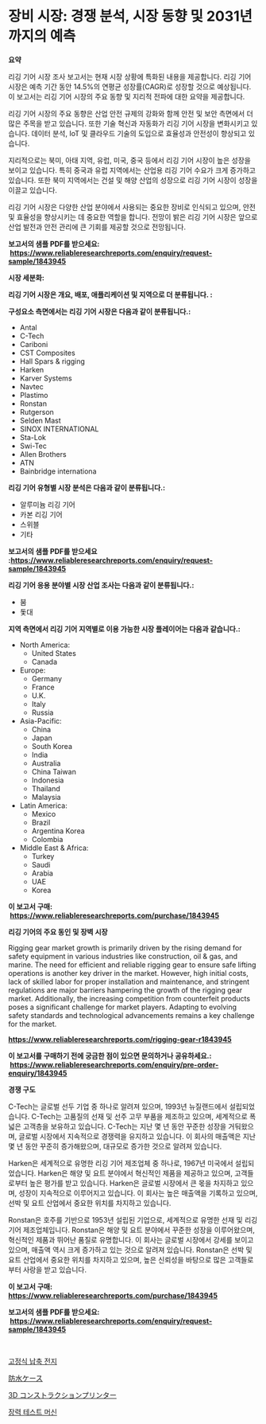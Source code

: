<p><h1>장비 시장: 경쟁 분석, 시장 동향 및 2031년까지의 예측</h1></p><p><strong>요약</strong></p>
<p><p>리깅 기어 시장 조사 보고서는 현재 시장 상황에 특화된 내용을 제공합니다. 리깅 기어 시장은 예측 기간 동안 14.5%의 연평균 성장률(CAGR)로 성장할 것으로 예상됩니다. 이 보고서는 리깅 기어 시장의 주요 동향 및 지리적 전파에 대한 요약을 제공합니다.</p><p>리깅 기어 시장의 주요 동향은 산업 안전 규제의 강화와 함께 안전 및 보안 측면에서 더 많은 주목을 받고 있습니다. 또한 기술 혁신과 자동화가 리깅 기어 시장을 변화시키고 있습니다. 데이터 분석, IoT 및 클라우드 기술의 도입으로 효율성과 안전성이 향상되고 있습니다.</p><p>지리적으로는 북미, 아태 지역, 유럽, 미국, 중국 등에서 리깅 기어 시장이 높은 성장을 보이고 있습니다. 특히 중국과 유럽 지역에서는 산업용 리깅 기어 수요가 크게 증가하고 있습니다. 또한 북미 지역에서는 건설 및 해양 산업의 성장으로 리깅 기어 시장이 성장을 이끌고 있습니다.</p><p>리깅 기어 시장은 다양한 산업 분야에서 사용되는 중요한 장비로 인식되고 있으며, 안전 및 효율성을 향상시키는 데 중요한 역할을 합니다. 전망이 밝은 리깅 기어 시장은 앞으로 산업 발전과 안전 관리에 큰 기회를 제공할 것으로 전망됩니다.</p></p>
<p><strong>보고서의 샘플 PDF를 받으세요: &nbsp;<a href="https://www.reliableresearchreports.com/enquiry/request-sample/1843945">https://www.reliableresearchreports.com/enquiry/request-sample/1843945</a></strong></p>
<p><strong>시장 세분화:</strong></p>
<p><strong> 리깅 기어 시장은 개요, 배포, 애플리케이션 및 지역으로 더 분류됩니다. :</strong></p>
<p><strong>구성요소 측면에서는 리깅 기어 시장은 다음과 같이 분류됩니다.:</strong></p>
<p><ul><li>Antal</li><li>C-Tech</li><li>Cariboni</li><li>CST Composites</li><li>Hall Spars & rigging</li><li>Harken</li><li>Karver Systems</li><li>Navtec</li><li>Plastimo</li><li>Ronstan</li><li>Rutgerson</li><li>Selden Mast</li><li>SINOX INTERNATIONAL</li><li>Sta-Lok</li><li>Swi-Tec</li><li>Allen Brothers</li><li>ATN</li><li>Bainbridge internationa</li></ul></p>
<p><strong> 리깅 기어 유형별 시장 분석은 다음과 같이 분류됩니다.:</strong></p>
<p><ul><li>알루미늄 리깅 기어</li><li>카본 리깅 기어</li><li>스위블</li><li>기타</li></ul></p>
<p><strong>보고서의 샘플 PDF를 받으세요 :<a href="https://www.reliableresearchreports.com/enquiry/request-sample/1843945">https://www.reliableresearchreports.com/enquiry/request-sample/1843945</a></strong></p>
<p><strong> 리깅 기어 응용 분야별 시장 산업 조사는 다음과 같이 분류됩니다.:</strong></p>
<p><ul><li>붐</li><li>돛대</li></ul></p>
<p><strong>지역 측면에서 리깅 기어 지역별로 이용 가능한 시장 플레이어는 다음과 같습니다.:</strong></p>
<p><ul>
    <li>
        North America:
        <ul>
            <li>United States</li>
            <li>Canada</li>
        </ul>
    </li>
    <li>
        Europe:
        <ul>
            <li>Germany</li>
            <li>France</li>
            <li>U.K.</li>
            <li>Italy</li>
            <li>Russia</li>
        </ul>
    </li>
    <li>
        Asia-Pacific:
        <ul>
            <li>China</li>
            <li>Japan</li>
            <li>South Korea</li>
            <li>India</li>
            <li>Australia</li>
            <li>China Taiwan</li>
            <li>Indonesia</li>
            <li>Thailand</li>
            <li>Malaysia</li>
        </ul>
    </li>
    <li>
        Latin America:
        <ul>
            <li>Mexico</li>
            <li>Brazil</li>
            <li>Argentina Korea</li>
            <li>Colombia</li>
        </ul>
    </li>
    <li>
        Middle East & Africa:
        <ul>
            <li>Turkey</li>
            <li>Saudi</li>
            <li>Arabia</li>
            <li>UAE</li>
            <li>Korea</li>
        </ul>
    </li>
    </ul></p>
<p><strong>이 보고서 구매: &nbsp;<a href="https://www.reliableresearchreports.com/purchase/1843945">https://www.reliableresearchreports.com/purchase/1843945</a></strong></p>
<p><strong>리깅 기어의 주요 동인 및 장벽 시장</strong></p>
<p><p>Rigging gear market growth is primarily driven by the rising demand for safety equipment in various industries like construction, oil & gas, and marine. The need for efficient and reliable rigging gear to ensure safe lifting operations is another key driver in the market. However, high initial costs, lack of skilled labor for proper installation and maintenance, and stringent regulations are major barriers hampering the growth of the rigging gear market. Additionally, the increasing competition from counterfeit products poses a significant challenge for market players. Adapting to evolving safety standards and technological advancements remains a key challenge for the market.</p></p>
<p><strong><a href="https://www.reliableresearchreports.com/rigging-gear-r1843945">https://www.reliableresearchreports.com/rigging-gear-r1843945</a></strong></p>
<p><strong>이 보고서를 구매하기 전에 궁금한 점이 있으면 문의하거나 공유하세요.: &nbsp;<a href="https://www.reliableresearchreports.com/enquiry/pre-order-enquiry/1843945">https://www.reliableresearchreports.com/enquiry/pre-order-enquiry/1843945</a></strong></p>
<p><strong>경쟁 구도</strong></p>
<p><p>C-Tech는 글로벌 선두 기업 중 하나로 알려져 있으며, 1993년 뉴질랜드에서 설립되었습니다. C-Tech는 고품질의 선재 및 선주 고무 부품을 제조하고 있으며, 세계적으로 폭넓은 고객층을 보유하고 있습니다. C-Tech는 지난 몇 년 동안 꾸준한 성장을 거둬왔으며, 글로벌 시장에서 지속적으로 경쟁력을 유지하고 있습니다. 이 회사의 매출액은 지난 몇 년 동안 꾸준히 증가해왔으며, 대규모로 증가한 것으로 알려져 있습니다.</p><p>Harken은 세계적으로 유명한 리깅 기어 제조업체 중 하나로, 1967년 미국에서 설립되었습니다. Harken은 해양 및 요트 분야에서 혁신적인 제품을 제공하고 있으며, 고객들로부터 높은 평가를 받고 있습니다. Harken은 글로벌 시장에서 큰 몫을 차지하고 있으며, 성장이 지속적으로 이루어지고 있습니다. 이 회사는 높은 매출액을 기록하고 있으며, 선박 및 요트 산업에서 중요한 위치를 차지하고 있습니다.</p><p>Ronstan은 호주를 기반으로 1953년 설립된 기업으로, 세계적으로 유명한 선재 및 리깅 기어 제조업체입니다. Ronstan은 해양 및 요트 분야에서 꾸준한 성장을 이루어왔으며, 혁신적인 제품과 뛰어난 품질로 유명합니다. 이 회사는 글로벌 시장에서 강세를 보이고 있으며, 매출액 역시 크게 증가하고 있는 것으로 알려져 있습니다. Ronstan은 선박 및 요트 산업에서 중요한 위치를 차지하고 있으며, 높은 신뢰성을 바탕으로 많은 고객들로부터 사랑을 받고 있습니다.</p></p>
<p><strong>이 보고서 구매: &nbsp; <a href="https://www.reliableresearchreports.com/purchase/1843945">https://www.reliableresearchreports.com/purchase/1843945</a></strong></p>
<p><strong>보고서의 샘플 PDF를 받으세요: &nbsp;<a href="https://www.reliableresearchreports.com/enquiry/request-sample/1843945">https://www.reliableresearchreports.com/enquiry/request-sample/1843945</a></strong><strong></strong></p>
<p>&nbsp;</p>
<p><p><a href="https://medium.com/@isariontaru/%EC%A0%95%EC%A0%84%EA%B8%B0%EC%8B%9D-%EC%95%85%EC%97%AD-%EC%B6%95%EB%B0%B0%EC%A0%84%EC%A7%80-%EC%8B%9C%EC%9E%A5-%EC%A0%90%EC%9C%A0%EC%9C%A8-%EB%B3%80%ED%99%94-%EB%B0%8F-%EC%8B%9C%EC%9E%A5-%EC%84%B1%EC%9E%A5-%EB%8F%99%ED%96%A5-2024-2031-b9c50ef710e0">고정식 납축 전지</a></p><p><a href="https://medium.com/@chellamarie1962/%E9%98%B2%E6%B0%B4%E3%82%B1%E3%83%BC%E3%82%B9%E5%B8%82%E5%A0%B4%E3%81%AE%E5%88%86%E6%9E%90-%E3%82%B0%E3%83%AD%E3%83%BC%E3%83%90%E3%83%AB%E6%A5%AD%E7%95%8C%E3%81%AE%E8%A6%8B%E9%80%9A%E3%81%97%E3%81%A8%E4%BA%88%E6%B8%AC-2024%E5%B9%B4%E3%81%8B%E3%82%892031%E5%B9%B4-84692d14e652">防水ケース</a></p><p><a href="https://medium.com/@gordonilbrtck0879367/3d%E5%BB%BA%E8%A8%AD%E3%83%97%E3%83%AA%E3%83%B3%E3%82%BF%E5%B8%82%E5%A0%B4%E3%81%AE%E3%82%B7%E3%82%A7%E3%82%A2%E3%81%AE%E9%80%B2%E5%8C%96%E3%81%A8%E5%B8%82%E5%A0%B4%E6%88%90%E9%95%B7%E3%83%88%E3%83%AC%E3%83%B3%E3%83%892024%E5%B9%B4-2031%E5%B9%B4-b5ee597b75fe">3D コンストラクションプリンター</a></p><p><a href="https://medium.com/@dudleyferry/%EC%9E%A5%EB%A0%A5-%EC%8B%9C%ED%97%98-%EA%B8%B0%EA%B3%84-%EC%8B%9C%EC%9E%A5-%EC%84%B1%EA%B3%B5%EC%A0%81%EC%9D%B8-%EB%B9%84%EC%A6%88%EB%8B%88%EC%8A%A4-%EC%A0%84%EB%9E%B5%EC%9D%98-%EC%97%B4%EC%87%A0-2031%EB%85%84%EA%B9%8C%EC%A7%80-%EC%98%88%EC%B8%A1-482cd72697f8">장력 테스트 머신</a></p></p>